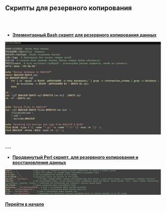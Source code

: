 ## Скрипты для резервного копирования

<br />
<br />

- [**Элементарный Bash скрипт для резервного копирования данных**](./backup-sh.zip)

![](../img/backup-sh.jpg "backup-sh")

<br />
---
<br />

- [**Продвинутый Perl скрипт,  для резервного копирования и восстановления данных**](./perl-backup.zip)

![](../img/perl-backup.jpg "perl-backup")


#### [Перейти в начало](https://github.com/tsvetkovpro/sources#server)





